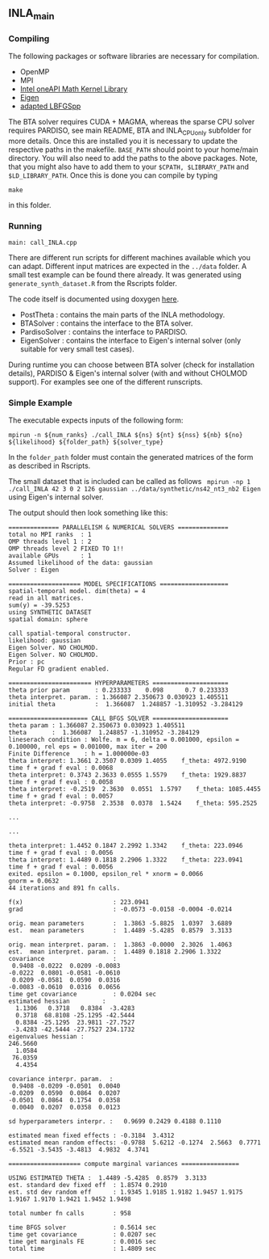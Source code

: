 ## INLA<sub>main</sub>

### Compiling 

The following packages or software libraries are necessary for compilation. 

- OpenMP
- MPI
- [Intel oneAPI Math Kernel Library](https://www.intel.com/content/www/us/en/developer/tools/oneapi/onemkl.html#gs.0rz4o1)
- [Eigen](https://eigen.tuxfamily.org)
- [adapted LBFGSpp](https://github.com/lisa-gm/adapted_LBFGSpp)

The BTA solver requires CUDA + MAGMA, whereas the sparse CPU solver requires PARDISO, see main README, BTA and $\text{INLA}_{\text{CPUonly}}$ subfolder for more details. Once this are installed you it is necessary to update the respective paths in the makefile. ```BASE_PATH``` should point to your home/main directory. You will also need to add the paths to the above packages.  Note, that you might also have to add them to your ```$CPATH, $LIBRARY_PATH``` and ```$LD_LIBRARY_PATH```. Once this is done you can compile by typing

```make```

in this folder.

### Running 

```main: call_INLA.cpp``` 

There are different run scripts for different machines available which you can adapt. Different input matrices are expected in the ```../data``` folder. A small test example can be found there already. It was generated using ```generate_synth_dataset.R``` from the Rscripts folder.

The code itself is documented using doxygen [here](https://lisa-gm.github.io/INLA_DIST/documentation/html/index.html).
- PostTheta       : contains the main parts of the INLA methodology.
- BTASolver       : contains the interface to the BTA solver.
- PardisoSolver   : contains the interface to PARDISO.
- EigenSolver     : contains the interface to Eigen's internal solver (only suitable for very small test cases).

During runtime you can choose between BTA solver (check for installation details), PARDISO & Eigen's internal solver (with and without CHOLMOD support). For examples see one of the different runscripts. 


### Simple Example

The executable expects inputs of the following form: 
```
mpirun -n ${num_ranks} ./call_INLA ${ns} ${nt} ${nss} ${nb} ${no} ${likelihood} ${folder_path} ${solver_type}
```
In the ```folder_path``` folder must contain the generated matrices of the form as described in Rscripts.

The small dataset that is included can be called as follows ``` mpirun -np 1 ./call_INLA 42 3 0 2 126 gaussian ../data/synthetic/ns42_nt3_nb2 Eigen``` using Eigen's internal solver.

The output should then look something like this: 

```
============== PARALLELISM & NUMERICAL SOLVERS ==============
total no MPI ranks  : 1
OMP threads level 1 : 2
OMP threads level 2 FIXED TO 1!!
available GPUs      : 1
Assumed likelihood of the data: gaussian
Solver : Eigen

==================== MODEL SPECIFICATIONS ===================
spatial-temporal model. dim(theta) = 4
read in all matrices.
sum(y) = -39.5253
using SYNTHETIC DATASET
spatial domain: sphere

call spatial-temporal constructor.
likelihood: gaussian
Eigen Solver. NO CHOLMOD.
Eigen Solver. NO CHOLMOD.
Prior : pc
Regular FD gradient enabled.

======================= HYPERPARAMETERS =====================
theta prior param       : 0.233333    0.098      0.7 0.233333
theta interpret. param. : 1.366087 2.350673 0.030923 1.405511
initial theta           :  1.366087  1.248857 -1.310952 -3.284129

====================== CALL BFGS SOLVER =====================
theta param : 1.366087 2.350673 0.030923 1.405511
theta       :  1.366087  1.248857 -1.310952 -3.284129
lineserach condition : Wolfe. m = 6, delta = 0.001000, epsilon = 0.100000, rel eps = 0.001000, max iter = 200
Finite Difference    : h = 1.000000e-03
theta interpret: 1.3661 2.3507 0.0309 1.4055    f_theta: 4972.9190
time f + grad f eval : 0.0068
theta interpret: 0.3743 2.3633 0.0555 1.5579    f_theta: 1929.8837
time f + grad f eval : 0.0058
theta interpret: -0.2519  2.3630  0.0551  1.5797    f_theta: 1085.4455
time f + grad f eval : 0.0057
theta interpret: -0.9758  2.3538  0.0378  1.5424    f_theta: 595.2525

...

...

theta interpret: 1.4452 0.1847 2.2992 1.3342    f_theta: 223.0946
time f + grad f eval : 0.0056
theta interpret: 1.4489 0.1818 2.2906 1.3322    f_theta: 223.0941
time f + grad f eval : 0.0056
exited. epsilon = 0.1000, epsilon_rel * xnorm = 0.0066
gnorm = 0.0632
44 iterations and 891 fn calls.

f(x)                         : 223.0941
grad                         : -0.0573 -0.0158 -0.0004 -0.0214

orig. mean parameters        :  1.3863 -5.8825  1.0397  3.6889
est.  mean parameters        :  1.4489 -5.4285  0.8579  3.3133

orig. mean interpret. param. :  1.3863 -0.0000  2.3026  1.4063
est.  mean interpret. param. :  1.4489 0.1818 2.2906 1.3322
covariance                   :
 0.9408 -0.0222  0.0209 -0.0083
-0.0222  0.0801 -0.0581 -0.0610
 0.0209 -0.0581  0.0590  0.0316
-0.0083 -0.0610  0.0316  0.0656
time get covariance          : 0.0204 sec
estimated hessian         :
  1.1306   0.3718   0.8384  -3.4283
  0.3718  68.8108 -25.1295 -42.5444
  0.8384 -25.1295  23.9811 -27.7527
 -3.4283 -42.5444 -27.7527 234.1732
eigenvalues hessian :
246.5660
  1.0584
 76.0359
  4.4354

covariance interpr. param.  :
 0.9408 -0.0209 -0.0501  0.0040
-0.0209  0.0590  0.0864  0.0207
-0.0501  0.0864  0.1754  0.0358
 0.0040  0.0207  0.0358  0.0123

sd hyperparameters interpr. :   0.9699 0.2429 0.4188 0.1110

estimated mean fixed effects : -0.3184  3.4312
estimated mean random effects: -0.9788  5.6212 -0.1274  2.5663  0.7771 -6.5521 -3.5435 -3.4813  4.9832  4.3741

==================== compute marginal variances ================

USING ESTIMATED THETA :  1.4489 -5.4285  0.8579  3.3133
est. standard dev fixed eff  : 1.8574 0.2910
est. std dev random eff      : 1.9345 1.9185 1.9182 1.9457 1.9175 1.9167 1.9170 1.9421 1.9452 1.9498

total number fn calls        : 958

time BFGS solver             : 0.5614 sec
time get covariance          : 0.0207 sec
time get marginals FE        : 0.0016 sec
total time                   : 1.4809 sec
```


